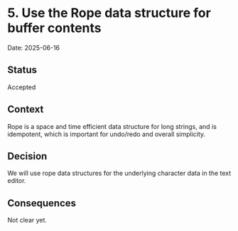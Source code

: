 # 5. Use the Rope data structure for buffer contents

Date: 2025-06-16

## Status

Accepted

## Context

Rope is a space and time efficient data structure for long strings, and is idempotent, which is important
for undo/redo and overall simplicity.

## Decision

We will use rope data structures for the underlying character data in the text editor.

## Consequences

Not clear yet.